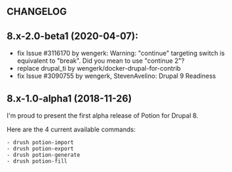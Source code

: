 CHANGELOG
---------

## 8.x-2.0-beta1 (2020-04-07):
 - fix Issue #3116170 by wengerk: Warning: "continue" targeting switch is equivalent to "break". Did you mean to use "continue 2"?
 - replace drupal_ti by wengerk/docker-drupal-for-contrib 
 - fix Issue #3090755 by wengerk, StevenAvelino: Drupal 9 Readiness

## 8.x-1.0-alpha1 (2018-11-26)

  I'm proud to present the first alpha release of Potion for Drupal 8.

  Here are the 4 current available commands:

    - drush potion-import
    - drush potion-export
    - drush potion-generate
    - drush potion-fill
